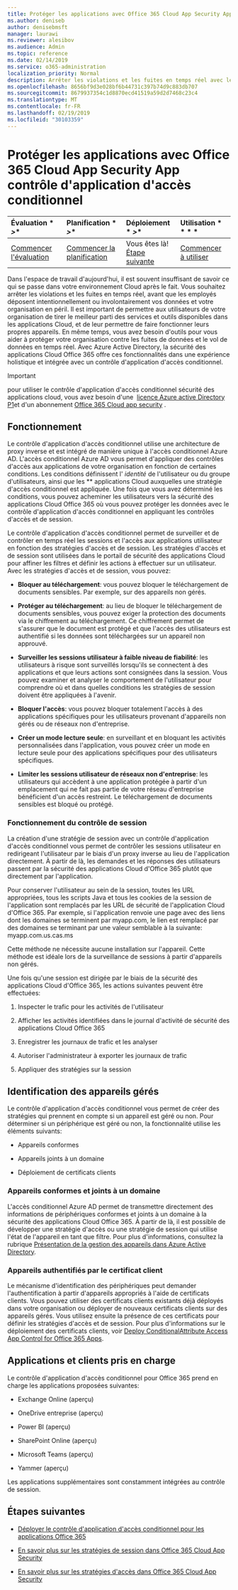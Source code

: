 ```yaml
---
title: Protéger les applications avec Office 365 Cloud App Security App contrôle d'application d'accès conditionnel
ms.author: deniseb
author: denisebmsft
manager: laurawi
ms.reviewer: alesibov
ms.audience: Admin
ms.topic: reference
ms.date: 02/14/2019
ms.service: o365-administration
localization_priority: Normal
description: Arrêter les violations et les fuites en temps réel avec le contrôle d'application d'accès conditionnel à Office 365 Cloud App Security.
ms.openlocfilehash: 8656bf9d3e028bf6b44731c397b74d9c883db707
ms.sourcegitcommit: 8679937354c1d8870ecd41519a59d2d7468c23c4
ms.translationtype: MT
ms.contentlocale: fr-FR
ms.lasthandoff: 02/19/2019
ms.locfileid: "30103359"
---
```

# <a name="protect-apps-with-office-365-cloud-app-security-conditional-access-app-control"></a>Protéger les applications avec Office 365 Cloud App Security App contrôle d'application d'accès conditionnel

|Évaluation * *\>**|Planification * *\>**|Déploiement * *\>**|Utilisation * * * *|
|:-----|:-----|:-----|:-----|
|[Commencer l'évaluation](office-365-cas-overview.md) <br/> |[Commencer la planification](get-ready-for-office-365-cas.md) <br/> |Vous êtes là!  <br/> [Étape suivante](ocas-deploy-conditional-access-app-control.md) <br/> |[Commencer à utiliser](utilization-activities-for-ocas.md) <br/> |

Dans l'espace de travail d'aujourd'hui, il est souvent insuffisant de savoir ce qui se passe dans votre environnement Cloud après le fait. Vous souhaitez arrêter les violations et les fuites en temps réel, avant que les employés déposent intentionnellement ou involontairement vos données et votre organisation en péril. Il est important de permettre aux utilisateurs de votre organisation de tirer le meilleur parti des services et outils disponibles dans les applications Cloud, et de leur permettre de faire fonctionner leurs propres appareils. En même temps, vous avez besoin d'outils pour vous aider à protéger votre organisation contre les fuites de données et le vol de données en temps réel. Avec Azure Active Directory, la sécurité des applications Cloud Office 365 offre ces fonctionnalités dans une expérience holistique et intégrée avec un contrôle d'application d'accès conditionnel.

> [!IMPORTANT]
> pour utiliser le contrôle d'application d'accès conditionnel sécurité des applications cloud, vous avez besoin d'une  [licence Azure active Directory P1](https://azure.microsoft.com/pricing/details/active-directory/)et d'un abonnement [Office 365 Cloud app security](office-365-cas-overview.md) .

## <a name="how-it-works"></a>Fonctionnement

Le contrôle d'application d'accès conditionnel utilise une architecture de proxy inverse et est intégré de manière unique à l'accès conditionnel Azure AD. L'accès conditionnel Azure AD vous permet d'appliquer des contrôles d'accès aux applications de votre organisation en fonction de certaines conditions. Les conditions définissent l' *identité* de l'utilisateur ou du groupe d'utilisateurs, ainsi *que* les ** applications Cloud auxquelles une stratégie d'accès conditionnel est appliquée. Une fois que vous avez déterminé les conditions, vous pouvez acheminer les utilisateurs vers la sécurité des applications Cloud Office 365 où vous pouvez protéger les données avec le contrôle d'application d'accès conditionnel en appliquant les contrôles d'accès et de session.

Le contrôle d'application d'accès conditionnel permet de surveiller et de contrôler en temps réel les sessions et l'accès aux applications utilisateur en fonction des stratégies d'accès et de session. Les stratégies d'accès et de session sont utilisées dans le portail de sécurité des applications Cloud pour affiner les filtres et définir les actions à effectuer sur un utilisateur. Avec les stratégies d'accès et de session, vous pouvez:

- **Bloquer au téléchargement**: vous pouvez bloquer le téléchargement de documents sensibles. Par exemple, sur des appareils non gérés.

- **Protéger au téléchargement**: au lieu de bloquer le téléchargement de documents sensibles, vous pouvez exiger la protection des documents via le chiffrement au téléchargement. Ce chiffrement permet de s'assurer que le document est protégé et que l'accès des utilisateurs est authentifié si les données sont téléchargées sur un appareil non approuvé.

- **Surveiller les sessions utilisateur à faible niveau de fiabilité**: les utilisateurs à risque sont surveillés lorsqu'ils se connectent à des applications et que leurs actions sont consignées dans la session. Vous pouvez examiner et analyser le comportement de l'utilisateur pour comprendre où et dans quelles conditions les stratégies de session doivent être appliquées à l'avenir.

- **Bloquer l'accès**: vous pouvez bloquer totalement l'accès à des applications spécifiques pour les utilisateurs provenant d'appareils non gérés ou de réseaux non d'entreprise.

- **Créer un mode lecture seule**: en surveillant et en bloquant les activités personnalisées dans l'application, vous pouvez créer un mode en lecture seule pour des applications spécifiques pour des utilisateurs spécifiques.

- **Limiter les sessions utilisateur de réseaux non d'entreprise**: les utilisateurs qui accèdent à une application protégée à partir d'un emplacement qui ne fait pas partie de votre réseau d'entreprise bénéficient d'un accès restreint. Le téléchargement de documents sensibles est bloqué ou protégé.

### <a name="how-session-control-works"></a>Fonctionnement du contrôle de session

La création d'une stratégie de session avec un contrôle d'application d'accès conditionnel vous permet de contrôler les sessions utilisateur en redirigeant l'utilisateur par le biais d'un proxy inverse au lieu de l'application directement. À partir de là, les demandes et les réponses des utilisateurs passent par la sécurité des applications Cloud d'Office 365 plutôt que directement par l'application.

Pour conserver l'utilisateur au sein de la session, toutes les URL appropriées, tous les scripts Java et tous les cookies de la session de l'application sont remplacés par les URL de sécurité de l'application Cloud d'Office 365. Par exemple, si l'application renvoie une page avec des liens dont les domaines se terminent par myapp.com, le lien est remplacé par des domaines se terminant par une valeur semblable à la suivante: myapp.com.us.cas.ms

Cette méthode ne nécessite aucune installation sur l'appareil. Cette méthode est idéale lors de la surveillance de sessions à partir d'appareils non gérés.

Une fois qu'une session est dirigée par le biais de la sécurité des applications Cloud d'Office 365, les actions suivantes peuvent être effectuées:

1. Inspecter le trafic pour les activités de l'utilisateur

2. Afficher les activités identifiées dans le journal d'activité de sécurité des applications Cloud Office 365

3. Enregistrer les journaux de trafic et les analyser

4. Autoriser l'administrateur à exporter les journaux de trafic

5. Appliquer des stratégies sur la session

## <a name="managed-device-identification"></a>Identification des appareils gérés

Le contrôle d'application d'accès conditionnel vous permet de créer des stratégies qui prennent en compte si un appareil est géré ou non. Pour déterminer si un périphérique est géré ou non, la fonctionnalité utilise les éléments suivants:

- Appareils conformes

- Appareils joints à un domaine

- Déploiement de certificats clients

### <a name="compliant-and-domain-joined-devices"></a>Appareils conformes et joints à un domaine

L'accès conditionnel Azure AD permet de transmettre directement des informations de périphériques conformes et joints à un domaine à la sécurité des applications Cloud Office 365. À partir de là, il est possible de développer une stratégie d'accès ou une stratégie de session qui utilise l'état de l'appareil en tant que filtre. Pour plus d'informations, consultez la rubrique [Présentation de la gestion des appareils dans Azure Active Directory](https://docs.microsoft.com/azure/active-directory/device-management-introduction).

### <a name="client-certificate-authenticated-devices"></a>Appareils authentifiés par le certificat client

Le mécanisme d'identification des périphériques peut demander l'authentification à partir d'appareils appropriés à l'aide de certificats clients. Vous pouvez utiliser des certificats clients existants déjà déployés dans votre organisation ou déployer de nouveaux certificats clients sur des appareils gérés. Vous utilisez ensuite la présence de ces certificats pour définir les stratégies d'accès et de session. Pour plus d'informations sur le déploiement des certificats clients, voir [Deploy ConditionalAttribute Access App Control for Office 365 Apps](ocas-deploy-conditional-access-app-control.md).

## <a name="supported-apps-and-clients"></a>Applications et clients pris en charge

Le contrôle d'application d'accès conditionnel pour Office 365 prend en charge les applications proposées suivantes:

- Exchange Online (aperçu)

- OneDrive entreprise (aperçu)

- Power BI (aperçu)

- SharePoint Online (aperçu)

- Microsoft Teams (aperçu)

- Yammer (aperçu)

Les applications supplémentaires sont constamment intégrées au contrôle de session.

## <a name="next-steps"></a>Étapes suivantes

- [Déployer le contrôle d'application d'accès conditionnel pour les applications Office 365](ocas-deploy-conditional-access-app-control.md)

- [En savoir plus sur les stratégies de session dans Office 365 Cloud App Security](ocas-session-policies.md)

- [En savoir plus sur les stratégies d'accès dans Office 365 Cloud App Security](ocas-access-policies.md) 